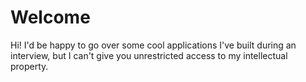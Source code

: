 # Welcome
Hi! I'd be happy to go over some cool applications I've built during an interview, but I can't give you unrestricted access to my intellectual property.

